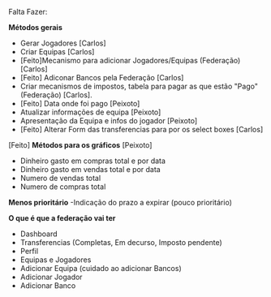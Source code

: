 Falta Fazer:

**Métodos gerais**

- Gerar Jogadores [Carlos]
- Criar Equipas [Carlos]
- [Feito]Mecanismo para adicionar Jogadores/Equipas (Federação) [Carlos]
- [Feito] Adiconar Bancos pela Federação [Carlos]
- Criar mecanismos de impostos, tabela para pagar as que estão "Pago" (Federação) [Carlos]. 
- [Feito] Data onde foi pago [Peixoto]
- Atualizar informações de equipa [Peixoto]
- Apresentação da Equipa e infos do jogador [Peixoto]
- [Feito] Alterar Form das transferencias para por os select boxes [Carlos]

[Feito] **Métodos para os gráficos** [Peixoto]

- Dinheiro gasto em compras total e por data
- Dinheiro gasto em vendas total e por data
- Numero de vendas total
- Numero de compras total

**Menos prioritário**
-Indicação do prazo a expirar (pouco prioritário)


**O que é que a federação vai ter**

- Dashboard
- Transferencias (Completas, Em decurso, Imposto pendente)
- Perfil
- Equipas e Jogadores
- Adicionar Equipa (cuidado ao adicionar Bancos)
- Adicionar Jogador
- Adicionar Banco
